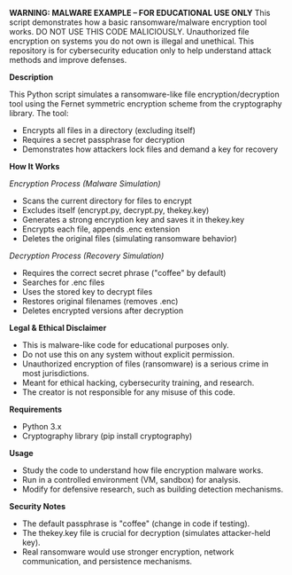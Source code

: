 **WARNING: MALWARE EXAMPLE – FOR EDUCATIONAL USE ONLY**
This script demonstrates how a basic ransomware/malware encryption tool works. DO NOT USE THIS CODE MALICIOUSLY. Unauthorized file encryption on systems you do not own is illegal and unethical. This repository is for cybersecurity education only to help understand attack methods and improve defenses.

**Description**

This Python script simulates a ransomware-like file encryption/decryption tool using the Fernet symmetric encryption scheme from the cryptography library.
The tool:
- Encrypts all files in a directory (excluding itself)
- Requires a secret passphrase for decryption
- Demonstrates how attackers lock files and demand a key for recovery


**How It Works**

*Encryption Process (Malware Simulation)*
- Scans the current directory for files to encrypt
- Excludes itself (encrypt.py, decrypt.py, thekey.key)
- Generates a strong encryption key and saves it in thekey.key
- Encrypts each file, appends .enc extension
- Deletes the original files (simulating ransomware behavior)

*Decryption Process (Recovery Simulation)*
- Requires the correct secret phrase ("coffee" by default)
- Searches for .enc files
- Uses the stored key to decrypt files
- Restores original filenames (removes .enc)
- Deletes encrypted versions after decryption

**Legal & Ethical Disclaimer**
- This is malware-like code for educational purposes only.
- Do not use this on any system without explicit permission.
- Unauthorized encryption of files (ransomware) is a serious crime in most jurisdictions.
- Meant for ethical hacking, cybersecurity training, and research.
- The creator is not responsible for any misuse of this code.

**Requirements**
- Python 3.x
- Cryptography library (pip install cryptography)

**Usage**
- Study the code to understand how file encryption malware works.
- Run in a controlled environment (VM, sandbox) for analysis.
- Modify for defensive research, such as building detection mechanisms.

**Security Notes**
- The default passphrase is "coffee" (change in code if testing).
- The thekey.key file is crucial for decryption (simulates attacker-held key).
- Real ransomware would use stronger encryption, network communication, and persistence mechanisms.
